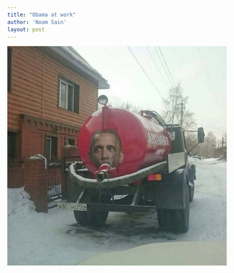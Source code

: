 ```yaml
---
title: "Obama at work"
author: 'Noam Sain'
layout: post
---
```


![Obama at work](/assets/2016/2016-04-Obama-at-work.jpg)
